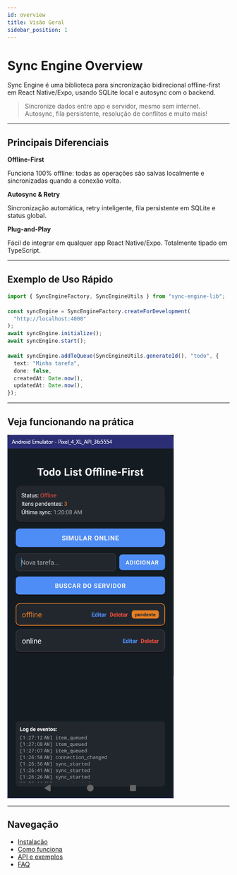```yaml
---
id: overview
title: Visão Geral
sidebar_position: 1
---
```


# Sync Engine Overview

Sync Engine é uma biblioteca para sincronização bidirecional offline-first em React Native/Expo, usando SQLite local e autosync com o backend.

> Sincronize dados entre app e servidor, mesmo sem internet. Autosync, fila persistente, resolução de conflitos e muito mais!

---

## Principais Diferenciais

<div style={{display: 'flex', gap: '1.5rem', flexWrap: 'wrap', marginBottom: '2rem'}}>
  <div style={{flex: 1, minWidth: 220, background: 'var(--ifm-card-background-color)', borderRadius: 12, padding: 20, boxShadow: '0 2px 8px #0002'}}>
    <b>Offline-First</b>
    <p style={{margin: 0}}>Funciona 100% offline: todas as operações são salvas localmente e sincronizadas quando a conexão volta.</p>
  </div>
  <div style={{flex: 1, minWidth: 220, background: 'var(--ifm-card-background-color)', borderRadius: 12, padding: 20, boxShadow: '0 2px 8px #0002'}}>
    <b>Autosync & Retry</b>
    <p style={{margin: 0}}>Sincronização automática, retry inteligente, fila persistente em SQLite e status global.</p>
  </div>
  <div style={{flex: 1, minWidth: 220, background: 'var(--ifm-card-background-color)', borderRadius: 12, padding: 20, boxShadow: '0 2px 8px #0002'}}>
    <b>Plug-and-Play</b>
    <p style={{margin: 0}}>Fácil de integrar em qualquer app React Native/Expo. Totalmente tipado em TypeScript.</p>
  </div>
</div>

---

## Exemplo de Uso Rápido

```typescript
import { SyncEngineFactory, SyncEngineUtils } from "sync-engine-lib";

const syncEngine = SyncEngineFactory.createForDevelopment(
  "http://localhost:4000"
);
await syncEngine.initialize();
await syncEngine.start();

await syncEngine.addToQueue(SyncEngineUtils.generateId(), "todo", {
  text: "Minha tarefa",
  done: false,
  createdAt: Date.now(),
  updatedAt: Date.now(),
});
```

---

## Veja funcionando na prática

![Print do app offline-first](../static/img/tela-demo.png)

---

## Navegação

- [Instalação](./intro)
- [Como funciona](./how-it-works)
- [API e exemplos](./api)
- [FAQ](./faq)
